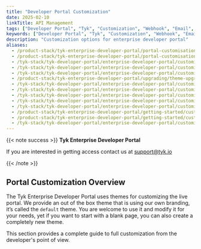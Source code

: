 ```yaml
---
title: "Developer Portal Customization"
date: 2025-02-10
linkTitle: API Management
tags: ["Developer Portal", "Tyk", "Customization", "Webhook", "Email", "Themes", "Templates", "Pages", "Menus", "Branding", "User Model"]
keywords: ["Developer Portal", "Tyk", "Customization", "Webhook", "Email", "Themes", "Templates", "Pages", "Menus", "Branding", "User Model"]
description: "Customization options for enterprise developer portal"
aliases:
  - /product-stack/tyk-enterprise-developer-portal/portal-customisation/configure-webhooks
  - /product-stack/tyk-enterprise-developer-portal/portal-customisation/customise-user-model
  - /tyk-stack/tyk-developer-portal/enterprise-developer-portal/customise-enterprise-portal/quick-customisation
  - /tyk-stack/tyk-developer-portal/enterprise-developer-portal/customise-enterprise-portal/full-customisation/full-customisation
  - /tyk-stack/tyk-developer-portal/enterprise-developer-portal/customise-enterprise-portal/full-customisation/templates
  - /product-stack/tyk-enterprise-developer-portal/upgrading/theme-upgrades
  - /tyk-stack/tyk-developer-portal/enterprise-developer-portal/customise-enterprise-portal/full-customisation/edit-manage-page-content
  - /tyk-stack/tyk-developer-portal/enterprise-developer-portal/customise-enterprise-portal/full-customisation/menus-customisation
  - /tyk-stack/tyk-developer-portal/enterprise-developer-portal/customise-enterprise-portal/full-customisation/file-structure-concepts
  - /tyk-stack/tyk-developer-portal/enterprise-developer-portal/customise-enterprise-portal/full-customisation/create-new-page-template
  - /tyk-stack/tyk-developer-portal/enterprise-developer-portal/customise-enterprise-portal/full-customisation/email-customization
  - /product-stack/tyk-enterprise-developer-portal/getting-started/customize-sign-up-form
  - /product-stack/tyk-enterprise-developer-portal/getting-started/customize-products-and-plans
  - /tyk-stack/tyk-developer-portal/enterprise-developer-portal/customise-enterprise-portal/customise-enterprise-portal
---
```


{{< note success >}}
**Tyk Enterprise Developer Portal**

If you are interested in getting access contact us at [support@tyk.io](<mailto:support@tyk.io?subject=Tyk Enterprise Portal Beta>)

{{< /note >}}

## Portal Customization Overview

The Tyk Enterprise Developer Portal uses themes for customizing the live portal. We provide an out of the box theme that is using our own branding, it’s called the `default` theme. You are welcome to use it and modify it for your needs, yet if you want to start with a blank page, you can also create a completely new theme.

This section provides a complete guide to full customization from the developer's point of view.
